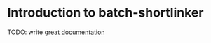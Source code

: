 # Introduction to batch-shortlinker

TODO: write [great documentation](http://jacobian.org/writing/what-to-write/)
